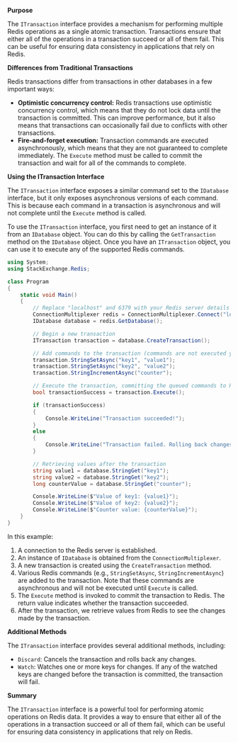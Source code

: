 **Purpose**

The `ITransaction` interface provides a mechanism for performing multiple Redis operations as a single atomic transaction. Transactions ensure that either all of the operations in a transaction succeed or all of them fail. This can be useful for ensuring data consistency in applications that rely on Redis.

**Differences from Traditional Transactions**

Redis transactions differ from transactions in other databases in a few important ways:

* **Optimistic concurrency control:** Redis transactions use optimistic concurrency control, which means that they do not lock data until the transaction is committed. This can improve performance, but it also means that transactions can occasionally fail due to conflicts with other transactions.
* **Fire-and-forget execution:** Transaction commands are executed asynchronously, which means that they are not guaranteed to complete immediately. The `Execute` method must be called to commit the transaction and wait for all of the commands to complete.

**Using the ITransaction Interface**

The `ITransaction` interface exposes a similar command set to the `IDatabase` interface, but it only exposes asynchronous versions of each command. This is because each command in a transaction is asynchronous and will not complete until the `Execute` method is called.

To use the `ITransaction` interface, you first need to get an instance of it from an `IDatabase` object. You can do this by calling the `GetTransaction` method on the `IDatabase` object. Once you have an `ITransaction` object, you can use it to execute any of the supported Redis commands.

```csharp
using System;
using StackExchange.Redis;

class Program
{
    static void Main()
    {
        // Replace "localhost" and 6379 with your Redis server details
        ConnectionMultiplexer redis = ConnectionMultiplexer.Connect("localhost:6379");
        IDatabase database = redis.GetDatabase();

        // Begin a new transaction
        ITransaction transaction = database.CreateTransaction();

        // Add commands to the transaction (commands are not executed yet)
        transaction.StringSetAsync("key1", "value1");
        transaction.StringSetAsync("key2", "value2");
        transaction.StringIncrementAsync("counter");

        // Execute the transaction, committing the queued commands to Redis
        bool transactionSuccess = transaction.Execute();

        if (transactionSuccess)
        {
            Console.WriteLine("Transaction succeeded!");
        }
        else
        {
            Console.WriteLine("Transaction failed. Rolling back changes.");
        }

        // Retrieving values after the transaction
        string value1 = database.StringGet("key1");
        string value2 = database.StringGet("key2");
        long counterValue = database.StringGet("counter");

        Console.WriteLine($"Value of key1: {value1}");
        Console.WriteLine($"Value of key2: {value2}");
        Console.WriteLine($"Counter value: {counterValue}");
    }
}
```

In this example:

1. A connection to the Redis server is established.
2. An instance of `IDatabase` is obtained from the `ConnectionMultiplexer`.
3. A new transaction is created using the `CreateTransaction` method.
4. Various Redis commands (e.g., `StringSetAsync`, `StringIncrementAsync`) are added to the transaction. Note that these commands are asynchronous and will not be executed until `Execute` is called.
5. The `Execute` method is invoked to commit the transaction to Redis. The return value indicates whether the transaction succeeded.
6. After the transaction, we retrieve values from Redis to see the changes made by the transaction.


**Additional Methods**

The `ITransaction` interface provides several additional methods, including:

* `Discard`: Cancels the transaction and rolls back any changes.
* `Watch`: Watches one or more keys for changes. If any of the watched keys are changed before the transaction is committed, the transaction will fail.

**Summary**

The `ITransaction` interface is a powerful tool for performing atomic operations on Redis data. It provides a way to ensure that either all of the operations in a transaction succeed or all of them fail, which can be useful for ensuring data consistency in applications that rely on Redis.
